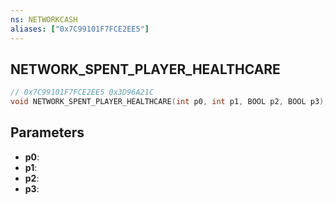 ```yaml
---
ns: NETWORKCASH
aliases: ["0x7C99101F7FCE2EE5"]
---
```

## NETWORK_SPENT_PLAYER_HEALTHCARE

```c
// 0x7C99101F7FCE2EE5 0x3D96A21C
void NETWORK_SPENT_PLAYER_HEALTHCARE(int p0, int p1, BOOL p2, BOOL p3);
```


## Parameters
* **p0**: 
* **p1**: 
* **p2**: 
* **p3**: 

